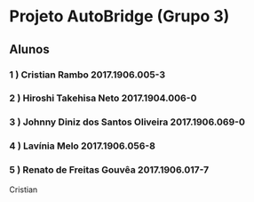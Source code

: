 ﻿# Projeto AutoBridge (Grupo 3)
## Alunos
### 1 ) Cristian Rambo 2017.1906.005-3
### 2 ) Hiroshi Takehisa Neto 2017.1904.006-0
### 3 ) Johnny Diniz dos Santos Oliveira 2017.1906.069-0
### 4 ) Lavínia Melo 2017.1906.056-8
### 5 ) Renato de Freitas Gouvêa 2017.1906.017-7

Cristian